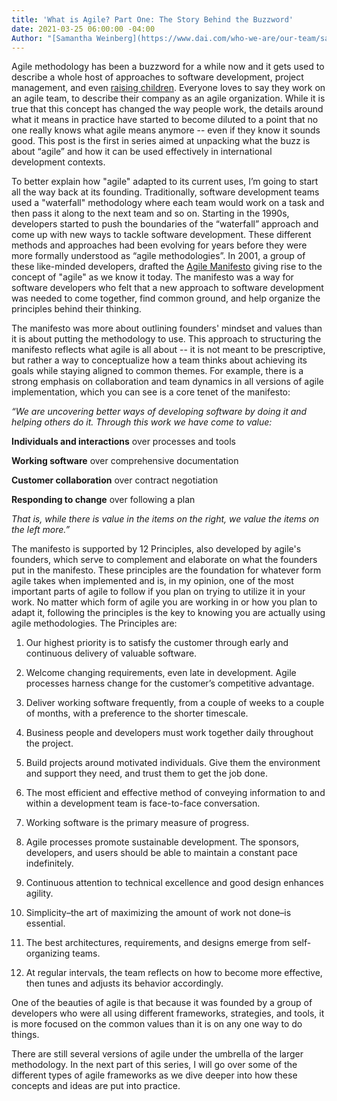```yaml
---
title: 'What is Agile? Part One: The Story Behind the Buzzword'
date: 2021-03-25 06:00:00 -04:00
Author: "[Samantha Weinberg](https://www.dai.com/who-we-are/our-team/samantha-weinberg)"
---
```


Agile methodology has been a buzzword for a while now and it gets used to describe a whole host of approaches to software development, project management, and even [raising children](https://www.ted.com/talks/bruce_feiler_agile_programming_for_your_family?language=en). Everyone loves to say they work on an agile team, to describe their company as an agile organization. While it is true that  this concept has changed the way people work, the details around what it means in practice have started to become diluted to a point that no one really knows what agile means anymore -- even if they know it sounds good. This post is the first in series aimed at unpacking what the buzz is about “agile” and how it can be used effectively in international development contexts.

<!--more-->

To better explain how "agile" adapted to its current uses, I’m going to start all the way back at its founding. Traditionally, software development teams used a "waterfall" methodology where each team would work on a task and then pass it along to the next team and so on. Starting in the 1990s, developers started to push the boundaries of the “waterfall” approach and come up with new ways to tackle software development. These different methods and approaches had been evolving for years before they were more formally understood as “agile methodologies”. In 2001, a group of these like-minded developers, drafted the [Agile Manifesto](http://agilemanifesto.org/) giving rise to the concept of "agile" as we know it today. The manifesto was a way for software developers who felt that a new approach to software development was needed to come together, find common ground, and help organize the principles behind their thinking.

The manifesto was more about outlining founders' mindset and values than it is about putting the methodology to use. This approach to structuring the manifesto reflects what agile is all about -- it is not meant to be prescriptive, but rather a way to conceptualize how a team thinks about achieving its goals while staying aligned to common themes. For example, there is a strong emphasis on collaboration and team dynamics in all versions of agile implementation, which you can see is a core tenet of the manifesto:

*“We are uncovering better ways of developing software by doing it and helping others do it. Through this work we have come to value:*

**Individuals and interactions** over processes and tools

**Working software** over comprehensive documentation

**Customer collaboration** over contract negotiation

**Responding to change** over following a plan

*That is, while there is value in the items on the right, we value the items on the left more.”*

The manifesto is supported by 12 Principles, also developed by agile's founders, which serve to complement and elaborate on what the founders put in the manifesto. These principles are the foundation for whatever form agile takes when implemented and is, in my opinion, one of the most important parts of agile to follow if you plan on trying to utilize it in your work. No matter which form of agile you are working in or how you plan to adapt it, following the principles is the key to knowing you are actually using agile methodologies. The Principles are:

 1. Our highest priority is to satisfy the customer through early and continuous delivery of valuable software.

 2. Welcome changing requirements, even late in development. Agile processes harness change for the customer’s competitive advantage.

 3. Deliver working software frequently, from a couple of weeks to a couple of months, with a preference to the shorter timescale.

 4. Business people and developers must work together daily throughout the project.

 5. Build projects around motivated individuals. Give them the environment and support they need, and trust them to get the job done.

 6. The most efficient and effective method of conveying information to and within a development team is face-to-face conversation.

 7. Working software is the primary measure of progress.

 8. Agile processes promote sustainable development. The sponsors, developers, and users should be able to maintain a constant pace indefinitely.

 9. Continuous attention to technical excellence and good design enhances agility.

10. Simplicity–the art of maximizing the amount of work not done–is essential.

11. The best architectures, requirements, and designs emerge from self-organizing teams.

12. At regular intervals, the team reflects on how to become more effective, then tunes and adjusts its behavior accordingly.

One of the beauties of agile is that because it was founded by a group of developers who were all using different frameworks, strategies, and tools, it is more focused on the common values than it is on any one way to do things.

There are still several versions of agile under the umbrella of the larger methodology. In the next part of this series, I will go over some of the different types of agile frameworks as we dive deeper into how these concepts and ideas are put into practice.